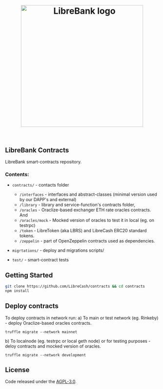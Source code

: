 <h1 align="center">
	<img width="400" src="https://librebank.com/img/logo-libre.png" alt="LibreBank logo">
	<br>
	<br>
</h1>

## LibreBank Contracts

LibreBank smart-contracts repository.

### Contents:

* `contracts/` - contacts folder
    - `/interfaces` - interfaces and abstract-classes (minimal version used by our DAPP's and external) 
    - `/library` - library and service-function's contracts folder,
    - `/oracles` - Oraclize-based exchanger ETH rate oracles contracts. And 
    - `/oracles/mock` - Mocked version of oracles to test it in local (eg. on testrpc)
    - `/token` - LibreToken (aka LBRS) and LibreCash ERC20 standard tokens.
    - `/zeppelin` - part of OpenZeppelin contracts used as dependencies.

* `migrtations/` - deploy and migrations scripts/
* `test/` - smart-contract tests 

## Getting Started
```sh
git clone https://github.com/LibreCash/contracts && cd contracts
npm install
```
## Deploy contracts
To deploy contracts in network run:
a) To main or test network (eg. Rinkeby) - deploy Oraclize-based oracles contracts. 
```
truffle migrate --network mainnet
```
b) To localnode (eg. testrpc or local geth node) or for testing purposes - deloy contracts and mocked version of oracles.
```
truffle migrate --network development
```
## License
Code released under the [AGPL-3.0](LICENSE).

